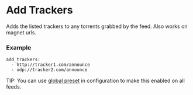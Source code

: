 # Add Trackers
Adds the listed trackers to any torrents grabbed by the feed. Also works on magnet urls.

### Example
```
add_trackers:
  - http://tracker1.com/announce
  - udp://tracker2.com/announce
```

TIP: You can use [global preset](/Plugins/preset) in configuration to make this enabled on all feeds.
